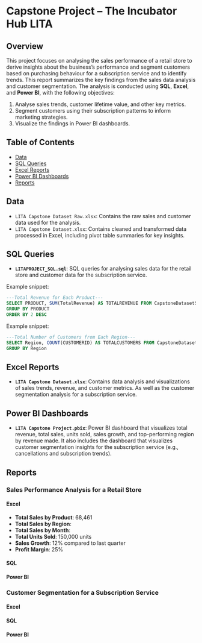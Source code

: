 # Capstone Project – The Incubator Hub LITA

## Overview
This project focuses on analysing the sales performance of a retail store to derive insights about the business’s performance and segment customers based on purchasing behaviour for a subscription service and to identify trends. This report summarizes the key findings from the sales data analysis and customer segmentation. The analysis is conducted using **SQL**, **Excel**, and **Power BI**, with the following objectives:
1. Analyse sales trends, customer lifetime value, and other key metrics.
2. Segment customers using their subscription patterns to inform marketing strategies.
3. Visualize the findings in Power BI dashboards.

## Table of Contents
- [Data](#data)
- [SQL Queries](#sql-queries)
- [Excel Reports](#excel-reports)
- [Power BI Dashboards](#power-bi-dashboards)
- [Reports](#reports)

## Data
- `LITA Capstone Dataset Raw.xlsx`: Contains the raw sales and customer data used for the analysis.
- `LITA Capstone Dataset.xlsx`: Contains cleaned and transformed data processed in Excel, including pivot table summaries for key insights.

## SQL Queries
- **`LITAPROJECT_SQL.sql`**: SQL queries for analysing sales data for the retail store and customer data for the subscription service.

Example snippet:
```sql
---Total Revenue for Each Product---
SELECT PRODUCT, SUM(TotalRevenue) AS TOTALREVENUE FROM CapstoneDatasetSalesData
GROUP BY PRODUCT
ORDER BY 2 DESC
```

Example snippet:
```sql
---Total Number of Customers from Each Region---
SELECT Region, COUNT(CUSTOMERID) AS TOTALCUSTOMERS FROM CapstoneDatasetCustomerData
GROUP BY Region
```

## Excel Reports
- **`LITA Capstone Dataset.xlsx`**: Contains data analysis and visualizations of sales trends, revenue, and customer metrics. As well as the customer segmentation analysis for a subscription service.

## Power BI Dashboards
- **`LITA Capstone Project.pbix`**: Power BI dashboard that visualizes total revenue, total sales, units sold, sales growth, and top-performing region by revenue made. It also includes the dashboard that visualizes customer segmentation insights for the subscription service (e.g., cancellations and subscription trends).

## Reports

### Sales Performance Analysis for a Retail Store

#### Excel
- **Total Sales by Product**: 68,461
- **Total Sales by Region**: 
- **Total Sales by Month**:
- **Total Units Sold**: 150,000 units
- **Sales Growth**: 12% compared to last quarter
- **Profit Margin**: 25%
#### SQL
#### Power BI

### Customer Segmentation for a Subscription Service

#### Excel
#### SQL
#### Power BI
